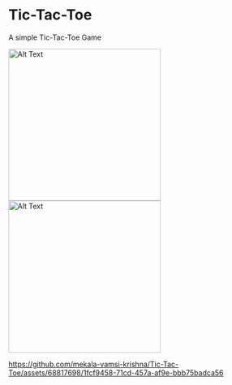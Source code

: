 # Tic-Tac-Toe
A simple Tic-Tac-Toe Game

<img src="https://github.com/mekala-vamsi-krishna/Tic-Tac-Toe/assets/68817698/4ed91134-cfbe-4806-919f-6c8ba9fdd25a" alt="Alt Text" width="300"/>

<img src="https://github.com/mekala-vamsi-krishna/Tic-Tac-Toe/assets/68817698/c9c83bf1-20e1-436f-a563-e850be44f189" alt="Alt Text" width="300"/>

https://github.com/mekala-vamsi-krishna/Tic-Tac-Toe/assets/68817698/1fcf9458-71cd-457a-af9e-bbb75badca56
